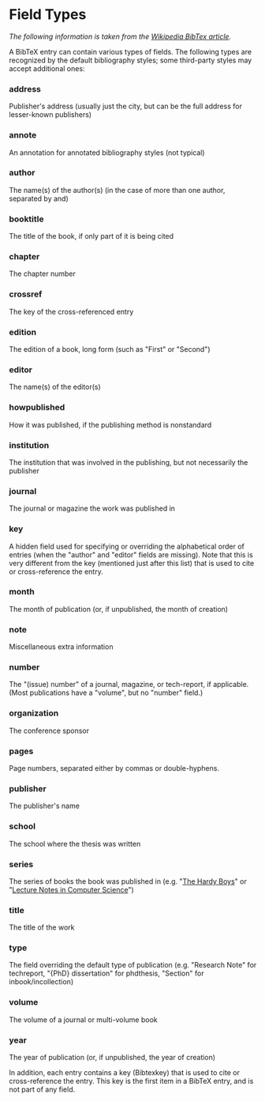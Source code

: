 # Field Types

_The following information is taken from the [Wikipedia BibTex article](https://en.wikipedia.org/wiki/BibTeX)._

A BibTeX entry can contain various types of fields. The following types are recognized by the default bibliography styles; some third-party styles may accept additional ones:


### address

Publisher's address (usually just the city, but can be the full address for lesser-known publishers)


### annote

An annotation for annotated bibliography styles (not typical)


### author

The name(s) of the author(s) (in the case of more than one author, separated by and)


### booktitle

The title of the book, if only part of it is being cited


### chapter

The chapter number


### crossref

The key of the cross-referenced entry


### edition

The edition of a book, long form (such as "First" or "Second")


### editor

The name(s) of the editor(s)


### howpublished

How it was published, if the publishing method is nonstandard


### institution

The institution that was involved in the publishing, but not necessarily the publisher


### journal

The journal or magazine the work was published in


### key

A hidden field used for specifying or overriding the alphabetical order of entries (when the "author" and "editor" fields are missing). Note that this is very different from the key (mentioned just after this list) that is used to cite or cross-reference the entry.


### month

The month of publication (or, if unpublished, the month of creation)


### note

Miscellaneous extra information


### number

The "(issue) number" of a journal, magazine, or tech-report, if applicable. (Most publications have a "volume", but no "number" field.)


### organization

The conference sponsor


### pages

Page numbers, separated either by commas or double-hyphens.


### publisher

The publisher's name


### school

The school where the thesis was written


### series

The series of books the book was published in (e.g. "[The Hardy Boys](https://en.wikipedia.org/wiki/The_Hardy_Boys)" or "[Lecture Notes in Computer Science](https://en.wikipedia.org/wiki/Lecture_Notes_in_Computer_Science)")


### title

The title of the work


### type

The field overriding the default type of publication (e.g. "Research Note" for techreport, "{PhD} dissertation" for phdthesis, "Section" for inbook/incollection)


### volume

The volume of a journal or multi-volume book


### year

The year of publication (or, if unpublished, the year of creation)

In addition, each entry contains a key (Bibtexkey) that is used to cite or cross-reference the entry. This key is the first item in a BibTeX entry, and is not part of any field.

